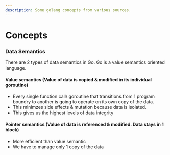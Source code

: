 ```yaml
---
description: Some golang concepts from various sources.
---
```


# Concepts

### Data Semantics

There are 2 types of data semantics in Go. Go is a value semantics oriented language.

#### Value semantics (Value of data is copied & modified in its individual goroutine)

* Every single function call/ goroutine that transitions from 1 program boundry to another is going to operate on its own copy of the data.
* This minimzes side effects & mutation because data is isolated.
* This gives us the highest levels of data integrity

#### Pointer semantics (Value of data is referenced & modified. Data stays in 1 block)

* More efficient than value semantic
* We have to manage only 1 copy of the data

